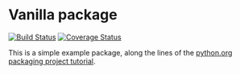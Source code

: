 # Vanilla package
[![Build Status](https://travis-ci.org/Feralo/vanilla_pkg.svg?branch=master)](https://travis-ci.org/Feralo/vanilla_pkg)
[![Coverage Status](https://coveralls.io/repos/github/Feralo/vanilla-pkg/badge.svg?branch=tox)](https://coveralls.io/github/Feralo/vanilla-pkg?branch=tox)

This is a simple example package, along the lines of the [python.org](https://python.org)
[packaging project tutorial](https://packaging.python.org/tutorials/packaging-projects/).
